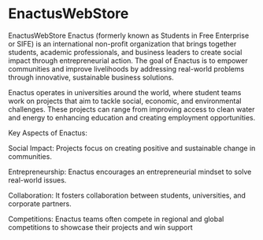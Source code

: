 # EnactusWebStore
EnactusWebStore
Enactus (formerly known as Students in Free Enterprise or SIFE) is an international non-profit organization that brings together students, academic professionals, and business leaders to create social impact through entrepreneurial action. The goal of Enactus is to empower communities and improve livelihoods by addressing real-world problems through innovative, sustainable business solutions.

Enactus operates in universities around the world, where student teams work on projects that aim to tackle social, economic, and environmental challenges. These projects can range from improving access to clean water and energy to enhancing education and creating employment opportunities.

Key Aspects of Enactus:

Social Impact: Projects focus on creating positive and sustainable change in communities.

Entrepreneurship: Enactus encourages an entrepreneurial mindset to solve real-world issues.

Collaboration: It fosters collaboration between students, universities, and corporate partners.

Competitions: Enactus teams often compete in regional and global competitions to showcase their projects and win support
